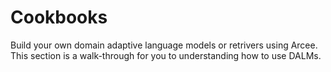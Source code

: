 # Cookbooks

Build your own domain adaptive language models or retrivers using Arcee. This section is a walk-through for you to understanding how to use DALMs.
